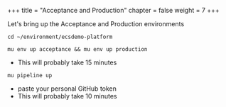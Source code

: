 +++
title = "Acceptance and Production"
chapter = false
weight = 7
+++

Let's bring up the Acceptance and Production environments

```
cd ~/environment/ecsdemo-platform
```

```
mu env up acceptance && mu env up production
```
  - This will probably take 15 minutes

```
mu pipeline up
```
  - paste your personal GitHub token
  - This will probably take 10 minutes
